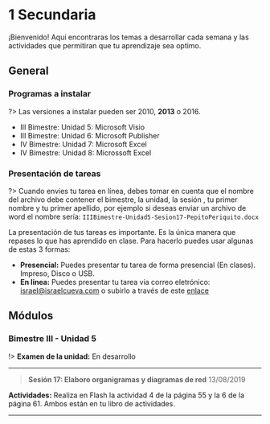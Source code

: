# 1 Secundaria

¡Bienvenido! Aquí encontraras los temas a desarrollar cada semana y las actividades que permitiran que tu aprendizaje sea optimo.

## General

### Programas a instalar

?> Las versiones a instalar pueden ser 2010, **2013** o 2016.

- III Bimestre: Unidad 5: Microsoft Visio
- III Bimestre: Unidad 6: Microsoft Publisher
- IV Bimestre: Unidad 7: Microsoft Excel
- IV Bimestre: Unidad 8: Microssoft Excel

### Presentación de tareas

?> Cuando envies tu tarea en línea, debes tomar en cuenta que el nombre del archivo debe contener el bimestre, la unidad, la sesión , tu primer nombre y tu primer apellido, por ejemplo si deseas enviar un archivo de word el nombre sería: `IIIBimestre-Unidad5-Sesion17-PepitoPeriquito.docx`

La presentación de tus tareas es importante. Es la única manera que repases lo que has aprendido en clase. Para hacerlo puedes usar algunas de estas 3 formas:

- **Presencial:** Puedes presentar tu tarea de forma presencial (En clases). Impreso, Disco o USB.
- **En linea:** Puedes presentar tu tarea via correo eletrónico: israel@israelcueva.com o subirlo a través de este [enlace](https://www.dropbox.com/request/gpWXFbM4jodtBji2LIlb "Tareas")

## Módulos

### Bimestre III - Unidad 5

!> **Examen de la unidad:** En desarrollo

---

> **Sesión 17: Elaboro organigramas y diagramas de red**
13/08/2019

**Actividades:** Realiza en Flash la actividad 4 de la página 55 y la 6 de la página 61. Ambos están en tu libro de actividades.

---